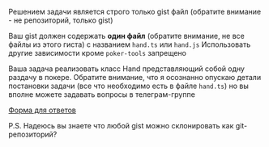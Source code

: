Решением задачи является строго только gist файл (обратите внимание - не репозиторий, только gist)

Ваш gist должен содержать **один файл** (обратите внимание, не все файлы из этого гиста) с названием `hand.ts` или `hand.js`
Использовать другие зависимости кроме `poker-tools` запрещено

Ваша задача реализовать класс Hand представляющий собой одну раздачу в покере.
Обратите внимание, что я осознанно опускаю детали постановки задачи (все что необходимо есть в файле `hand.ts`) но вы вполне можете задавать вопросы в телеграм-группе

[Форма для ответов](https://docs.google.com/forms/d/e/1FAIpQLScWoE_xP66LN_zKRO5W_2ZgTL3u9XiFnW5xYUD67pCRcM4toA/viewform)

P.S. Надеюсь вы знаете что любой gist можно склонировать как git-репозиторий? 